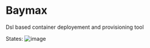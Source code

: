 # Baymax
 Dsl based container deployement and provisioning tool

  States:
 ![image](https://github.com/user-attachments/assets/d18427d0-0805-4b2f-94e8-9d3fb0d199d6)

